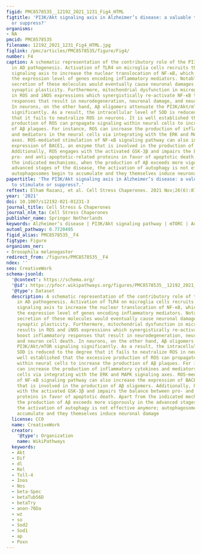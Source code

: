 ```yaml
---
figid: PMC8578535__12192_2021_1231_Fig4_HTML
figtitle: 'PI3K/Akt signaling axis in Alzheimer’s disease: a valuable target to stimulate
  or suppress?'
organisms:
- NA
pmcid: PMC8578535
filename: 12192_2021_1231_Fig4_HTML.jpg
figlink: /pmc/articles/PMC8578535/figure/Fig4/
number: F4
caption: A schematic representation of the contributory role of the PI3K/Akt/mTOR
  in AD pathogenesis. Activation of TLR4 on microglia cells recruits the PI3K/Akt
  signaling axis to increase the nuclear translocation of NF-κB, which can enhance
  the expression level of genes encoding inflammatory mediators. Notably, excessive
  secretion of these molecules would eventually cause neuronal damages and interrupt
  synaptic plasticity. Furthermore, mitochondrial dysfunction in microglia cells results
  in ROS and iNOS expressions which synergistically re-activate NF-κB to boost inflammatory
  responses that result in neurodegeneration, neuronal damage, and neuron cell death.
  In neurons, on the other hand, Aβ oligomers attenuate the PI3K/Akt/mTOR signaling
  significantly. As a result, the intracellular level of SOD is reduced to the degree
  that it fails to neutralize ROS in neurons. It is well established that the excessive
  production of ROS can propagate signaling within neural cells to increase the production
  of Aβ plaques. For instance, ROS can increase the production of inflammatory cytokines
  and mediators in the neural cells via integrating with the ERK and MAPK signaling
  axes. ROS-mediated stimulation of NF-κB signaling pathway can also increase the
  expression of BACE1, an enzyme that is involved in the production of Aβ oligomers.
  Additionally, ROS engages with the activated GSK-3β and impairs the balance between
  pro- and anti-apoptotic-related proteins in favor of apoptotic death. Apart from
  the indicated mechanisms, when the production of Aβ exceeds more vigorously in the
  advanced stages of the disease, the activation of autophagy is not effective anymore;
  autophagosomes begin to accumulate and they themselves induce neuronal damage
papertitle: 'The PI3K/Akt signaling axis in Alzheimer’s disease: a valuable target
  to stimulate or suppress?.'
reftext: Elham Razani, et al. Cell Stress Chaperones. 2021 Nov;26(6):871-887.
year: '2021'
doi: 10.1007/s12192-021-01231-3
journal_title: Cell Stress & Chaperones
journal_nlm_ta: Cell Stress Chaperones
publisher_name: Springer Netherlands
keywords: Alzheimer’s disease | PI3K/Akt signaling pathway | mTORC | Autophagy
automl_pathway: 0.7720495
figid_alias: PMC8578535__F4
figtype: Figure
organisms_ner:
- Drosophila melanogaster
redirect_from: /figures/PMC8578535__F4
ndex: ''
seo: CreativeWork
schema-jsonld:
  '@context': https://schema.org/
  '@id': https://pfocr.wikipathways.org/figures/PMC8578535__12192_2021_1231_Fig4_HTML.html
  '@type': Dataset
  description: A schematic representation of the contributory role of the PI3K/Akt/mTOR
    in AD pathogenesis. Activation of TLR4 on microglia cells recruits the PI3K/Akt
    signaling axis to increase the nuclear translocation of NF-κB, which can enhance
    the expression level of genes encoding inflammatory mediators. Notably, excessive
    secretion of these molecules would eventually cause neuronal damages and interrupt
    synaptic plasticity. Furthermore, mitochondrial dysfunction in microglia cells
    results in ROS and iNOS expressions which synergistically re-activate NF-κB to
    boost inflammatory responses that result in neurodegeneration, neuronal damage,
    and neuron cell death. In neurons, on the other hand, Aβ oligomers attenuate the
    PI3K/Akt/mTOR signaling significantly. As a result, the intracellular level of
    SOD is reduced to the degree that it fails to neutralize ROS in neurons. It is
    well established that the excessive production of ROS can propagate signaling
    within neural cells to increase the production of Aβ plaques. For instance, ROS
    can increase the production of inflammatory cytokines and mediators in the neural
    cells via integrating with the ERK and MAPK signaling axes. ROS-mediated stimulation
    of NF-κB signaling pathway can also increase the expression of BACE1, an enzyme
    that is involved in the production of Aβ oligomers. Additionally, ROS engages
    with the activated GSK-3β and impairs the balance between pro- and anti-apoptotic-related
    proteins in favor of apoptotic death. Apart from the indicated mechanisms, when
    the production of Aβ exceeds more vigorously in the advanced stages of the disease,
    the activation of autophagy is not effective anymore; autophagosomes begin to
    accumulate and they themselves induce neuronal damage
  license: CC0
  name: CreativeWork
  creator:
    '@type': Organization
    name: WikiPathways
  keywords:
  - Akt
  - Dif
  - dl
  - Rel
  - Toll-4
  - Inos
  - Nos
  - beta-Spec
  - betaTub56D
  - betaTry
  - anon-70Da
  - wz
  - so
  - Sod2
  - Sod1
  - ap
  - Poxn
---
```

